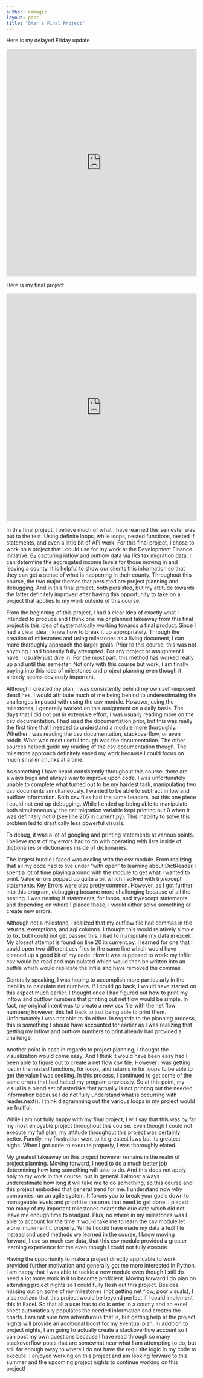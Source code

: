 ```yaml
---
author: namagic
layout: post
title: "Omar's Final Project"
---
```


Here is my delayed Friday update
<iframe src="https://trinket.io/embed/python3/946209e5a5" width="100%" height="600" frameborder="0" marginwidth="0" marginheight="0" allowfullscreen></iframe>

Here is my final project
<iframe src="https://trinket.io/embed/python3/78d6646930" width="100%" height="600" frameborder="0" marginwidth="0" marginheight="0" allowfullscreen></iframe>

In this final project, I believe much of what I have learned this semester was put to the test. Using definite loops, while loops, nested functions, nested if statements, and even a little bit of API work. For this final project, I chose to work on a project that I could use for my work at the Development Finance Initiative. By capturing inflow and outflow data via IRS tax migration data, I can determine the aggregated income levels for those moving in and leaving a county. It is helpful to show our clients this information so that they can get a sense of what is happening in their county. Throughout this course, the two major themes that persisted are project planning and debugging. And in this final project, both persisted, but my attitude towards the latter definitely improved after having this opportunity to take on a project that applies to my work outside of this course.
	
From the beginning of this project, I had a clear idea of exactly what I intended to produce and I think one major planned takeaway from this final project is this idea of systematically working towards a final product. Since I had a clear idea, I knew how to break it up appropriately. Through the creation of milestones and using milestones as a living document, I can more thoroughly approach the larger goals. Prior to this course, this was not anything I had honestly fully attempted. For any project or assignment I have, I usually just dive in. For the most part, this method has worked really up and until this semester. Not only with this course but work, I am finally buying into this idea of milestones and project planning even though it already seems obviously important.
	
Although I created my plan, I was consistently behind my own self-imposed deadlines. I would attribute much of me being behind to underestimating the challenges imposed with using the csv module. However, using the milestones, I generally worked on this assignment on a daily basis. The days that I did not put in extensive effort, I was usually reading more on the csv documentation. I had used the documentation prior, but this was really the first time that I needed to understand a module more thoroughly. Whether I was reading the csv documentation, stackoverflow, or even reddit. What was most useful though was the documentation. The other sources helped guide my reading of the csv documentation though. The milestone approach definitely eased my work because I could focus on much smaller chunks at a time. 
	
As something I have heard consistently throughout this course, there are always bugs and always way to improve upon code. I was unfortunately unable to complete what turned out to be my hardest task, manipulating two csv documents simultaneously. I wanted to be able to subtract inflow and outflow information. Both csv files had the same headers, but this one piece I could not end up debugging. While I ended up being able to manipulate both simultaneously, the net migration variable kept printing out 0 when it was definitely not 0 (see line 205 in current.py). This inability to solve this problem led to drastically less powerful visuals.
	
To debug, it was a lot of googling and printing statements at various points. I believe most of my errors had to do with operating with lists inside of dictionaries or dictionaries inside of dictionaries. 
	
The largest hurdle I faced was dealing with the csv module. From realizing that all my code had to live under “with open” to learning about DictReader, I spent a lot of time playing around with the module to get what I wanted to print. Value errors popped up quite a bit which I solved with try/except statements. Key Errors were also pretty common. However, as I got further into this program, debugging became more challenging because of all the nesting. I was nesting if statements, for loops, and try/except statements and depending on where I placed those, I would either solve something or create new errors.

Although not a milestone, I realized that my outflow file had commas in the returns, exemptions, and agi columns. I thought this would relatively simple to fix, but I could not get passed this. I had to manipulate my data in excel. My closest attempt is found on line 20 in current.py. I learned for one that I could open two different csv files in the same line which would have cleaned up a good bit of my code. How it was supposed to work: my infile csv would be read and manipulated which would then be written into an outfile which would replicate the infile and have removed the commas.
	
Generally speaking, I was hoping to accomplish more particularly in the inability to calculate net numbers. If I could go back, I would have started on this aspect much earlier. I thought once I had figured out how to print my inflow and outflow numbers that printing out net flow would be simple. In fact, my original intent was to create a new csv file with the net flow numbers; however, this fell back to just being able to print them. Unfortunately I was not able to do either. In regards to the planning process, this is something I should have accounted for earlier as I was realizing that getting my inflow and outflow numbers to print already had provided a challenge. 
	
Another point in case in regards to project planning, I thought the visualization would come easy. And I think it would have been easy had I been able to figure out to create a net flow csv file. However I was getting lost in the nested functions, for loops, and returns in for loops to be able to get the value I was seeking. In this process, I continued to get some of the same errors that had halted my program previously. So at this point, my visual is a bland set of asterisks that actually is not printing out the needed information because I do not fully understand what is occurring with reader.next(). I think diagramming out the various loops in my project would be fruitful.

While I am not fully happy with my final project, I will say that this was by far my most enjoyable project throughout this course. Even though I could not execute my full plan, my attitude throughout this project was certainly better. Funnily, my frustration went to its greatest lows but its greatest highs. When I got code to execute properly, I was thoroughly elated. 

My greatest takeaway on this project however remains in the realm of project planning. Moving forward, I need to do a much better job determining how long something will take to do. And this does not apply only to my work in this course, but in general. I almost always underestimate how long it will take me to do something, so this course and this project embodied that general trend for me. I understand now why companies run an agile system. It forces you to break your goals down to manageable levels and prioritize the ones that need to get done. I placed too many of my important milestones nearer the due date which did not leave me enough time to readjust. Plus, no where in my milestones was I able to account for the time it would take me to learn the csv module let alone implement it properly. While I could have made my data a text file instead and used methods we learned in the course, I know moving forward, I use so much csv data, that this csv module provided a greater learning experience for me even though I could not fully execute. 

Having the opportunity to make a project directly applicable to work provided further motivation and generally got me more interested in Python. I am happy that I was able to tackle a new module even though I still do need a lot more work in it to become proficient. Moving forward I do plan on attending project nights so I could fully flesh out this project. Besides missing out on some of my milestones (not getting net flow, poor visuals), I also realized that this project would be beyond perfect if I could implement this in Excel. So that all a user has to do is enter in a county and an excel sheet automatically populates the needed information and creates the charts. I am not sure how adventurous that is, but getting help at the project nights will provide an additional boost for my eventual plan. In addition to project nights, I am going to actually create a stackoverflow account so I can post my own questions because I have read through so many stackoverflow posts that are somewhat near what I am attempting to do, but still far enough away to where I do not have the requisite logic in my code to execute. I enjoyed working on this project and am looking forward to this summer and the upcoming project nights to continue working on this project!
